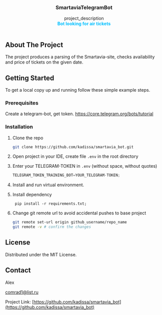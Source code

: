 <div align="center">

<h3 align="center">SmartaviaTelegramBot</h3>

  <p align="center">
    project_description
    <br />
    <strong style="color: deepskyblue">Bot looking for air tickets</strong>
    <br />
    <br />
  </p>
</div>





<!-- ABOUT THE PROJECT -->

## About The Project

The project produces a parsing of the Smartavia-site, 
checks availability and price of tickets on the given date.





<!-- GETTING STARTED -->

## Getting Started


To get a local copy up and running follow these simple example steps.

### Prerequisites
Create a telegram-bot, get token.
https://core.telegram.org/bots/tutorial



### Installation


1. Clone the repo
   ```sh
   git clone https://github.com/kadissa/smartavia_bot.git
   ```
2. Open project in your IDE, create file `.env` in the root directory

3. Enter your TELEGRAM-TOKEN in `.env` (without space, without quotes)
   ```js
   TELEGRAM_TOKEN_TRAINING_BOT=YOUR_TELEGRAM-TOKEN;
   ```
4. Install and run virtual environment. 
5. Install dependency
   ```azure
    pip install -r requirements.txt;
   ```
6. Change git remote url to avoid accidental pushes to base project
   ```sh
   git remote set-url origin github_username/repo_name
   git remote -v # confirm the changes
   ```



<!-- LICENSE -->

## License

Distributed under the MIT License.




<!-- CONTACT -->

## Contact

Alex 

comrad1@list.ru

Project
Link: [https://github.com/kadissa/smartavia_bot](https://github.com/kadissa/smartavia_bot)



